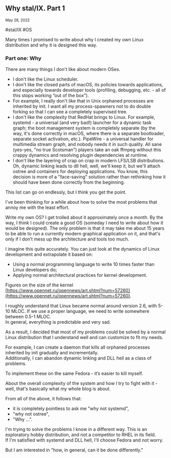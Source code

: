 ## Why stal/IX. Part 1
<sup> May 28, 2022 </sup>

#stal/IX #OS

Many times I promised to write about why I created my own Linux distribution and why it is designed this way.

### Part one: Why

There are many things I don't like about modern OSes.
* I don't like the Linux scheduler.
* I don't like the closed parts of macOS, its policies towards applications, and especially towards developer tools (profiling, debugging, etc. - all of this stops working “out of the box”).
* For example, I really don't like that in Unix orphaned processes are inherited by init. I want all my process-spawners not to do double forking so that I can see a completely supervised tree.
* I don't like the complexity that RedHat brings to Linux. For example, systemd - a universal (and very bad!) launcher for a dynamic task graph; the boot management system is completely separate (by the way, it's done correctly in macOS, where there is a separate bootloader, separate socket activation, etc.). PipeWire - a universal handler for multimedia stream graph, and nobody needs it in such quality. All sane (yes-yes, "no true Scotsman") players take an oak ffmpeg without this crappy dynamics and resolving plugin dependencies at runtime.
* I don't like the layering of crap on crap in modern LFS/LSB distributions. Oh, dynamic linking leads to dll hell, well, we'll keep it, but we'll attach ostree and containers for deploying applications. You know, this decision is more of a "face-saving" solution rather than rethinking how it should have been done correctly from the beginning.

This list can go on endlessly, but I think you get the point.

I've been thinking for a while about how to solve the most problems that annoy me with the least effort.

Write my own OS? I get trolled about it approximately once a month. By the way, I think I could create a good OS (someday I need to write about how it would be designed). The only problem is that it may take me about 15 years to be able to run a currently modern graphical application on it, and that's only if I don’t mess up the architecture and tools too much.

I imagine this quite accurately. You can just look at the dynamics of Linux development and extrapolate it based on:
* Using a normal programming language to write 10 times faster than Linux developers do;
* Applying normal architectural practices for kernel development.

Figures on the size of the kernel [https://www.opennet.ru/opennews/art.shtml?num=57260](https://www.opennet.ru/opennews/art.shtml?num=57260).

I roughly understand that Linux became normal around version 2.6, with 5-10 MLOC. If we use a proper language, we need to write somewhere between 0.5-1 MLOC.<br>
In general, everything is predictable and very sad.

As a result, I decided that most of my problems could be solved by a normal Linux distribution that I understand well and can customize to fit my needs.

For example, I can create a daemon that kills all orphaned processes inherited by init gradually and incrementally.<br>
Additionally, I can abandon dynamic linking and DLL hell as a class of problems.

To implement these on the same Fedora - it’s easier to kill myself.

About the overall complexity of the system and how I try to fight with it - well, that's basically what my whole blog is about.

From all of the above, it follows that:
* it is completely pointless to ask me "why not systemd",
* "why not ostree",
* "Why …".

I'm trying to solve the problems I know in a different way. This is an exploratory hobby distribution, and not a competitor to RHEL in its field.<br>
If I'm satisfied with systemd and DLL hell, I'll choose Fedora and not worry.

But I am interested in "how, in general, can it be done differently."
